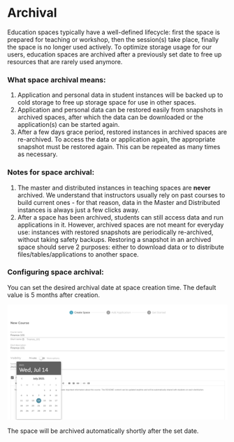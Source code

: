 # Archival

Education spaces typically have a well-defined lifecycle: first the space is prepared for teaching or workshop, then the session\(s\) take place, finally the space is no longer used actively. To optimize storage usage for our users, education spaces are archived after a previously set date to free up resources that are rarely used anymore.

### What space archival means:

1. Application and personal data in student instances will be backed up to cold storage to free up storage space for use in other spaces.
2. Application and personal data can be restored easily from snapshots in archived spaces, after which the data can be downloaded or the application\(s\) can be started again.
3. After a few days grace period, restored instances in archived spaces are re-archived. To access the data or application again, the appropriate snapshot must be restored again. This can be repeated as many times as necessary.

### Notes for space archival:

1. The master and distributed instances in teaching spaces are **never** archived. We understand that instructors usually rely on past courses to build current ones - for that reason, data in the Master and Distributed instances is always just a few clicks away.
2. After a space has been archived, students can still access data and run applications in it. However, archived spaces are not meant for everyday use: instances with restored snapshots are periodically re-archived, without taking safety backups. Restoring a snapshot in an archived space should serve 2 purposes: either to download data or to distribute files/tables/applications to another space.

### Configuring space archival:

You can set the desired archival date at space creation time. The default value is 5 months after creation.

![](../../.gitbook/assets/image%20%288%29.png)

The space will be archived automatically shortly after the set date.

